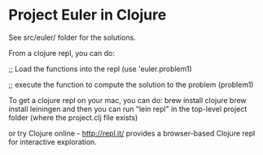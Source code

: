 # Project Euler in Clojure

See src/euler/ folder for the solutions.

From a clojure repl, you can do:

;; Load the functions into the repl
(use 'euler.problem1)

;; execute the function to compute the solution to the problem
(problem1)


To get a clojure repl on your mac, you can do:
brew install clojure
brew install leiningen 
and then you can run "lein repl" in the top-level project folder (where the project.clj file exists)

or try Clojure online - http://repl.it/ provides a browser-based Clojure repl for interactive exploration.
